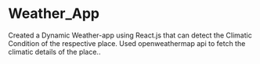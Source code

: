 # Weather_App

Created a Dynamic Weather-app using React.js that can detect the Climatic
Condition of the respective place. Used openweathermap api to fetch the
climatic details of the place..
